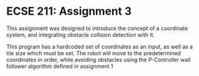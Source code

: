 # ECSE 211: Assignment 3

This assignment was designed to introduce the concept of a coordinate system, and integrating 
obstacle collision detection with it.

This program has a hardcoded set of coordinates as an input, as well as a tile size which must be set.
The robot will move to the predetermined coordinates in order, while avoiding obstacles using the P-Controller
wall follower algorithm defined in assignment 1
